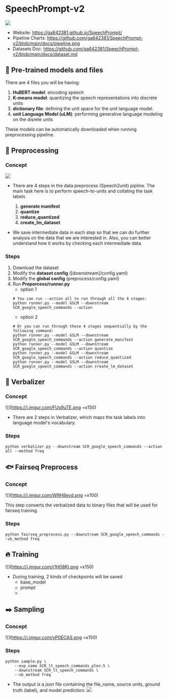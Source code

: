 # SpeechPrompt-v2

![](https://ga642381.github.io/SpeechPrompt/SpeechPrompt-v2-assets/SpeechPrompt-v2-12tasks-framework.png)

- Website: https://ga642381.github.io/SpeechPrompt/
- Pipeline Charts: https://github.com/ga642381/SpeechPrompt-v2/blob/main/docs/pipeline.png
- Datasets Doc: https://github.com/ga642381/SpeechPrompt-v2/blob/main/docs/dataset.md

## :elephant: Pre-trained models and files

There are 4 files you will be having:

1. **HuBERT model**: encoding speech
2. **K-means model**: quantizing the speech representations into discrete units
3. **dictionary file**: defining the unit space for the unit language model.
4. **unit Language Model (uLM)**: performing generative language modeling on the disrete units

These models can be automatically downloaded when running preprocessing pipeline.

## :wrench: Preprocessing

### Concept

![](https://i.imgur.com/keY07YP.png)

- There are 4 steps in the data preprocess (Speech2unit) pipline. The main task here is to perform speech-to-units and collating the task labels

  1. **generate manifest**
  2. **quantize**
  3. **reduce_quantized**
  4. **create_lm_dataset**

- We save intermediate data in each step so that we can do further analysis on the data that we are interested in. Also, you can better understand how it works by checking each intermediate data.

### Steps

1. Download the dataset
2. Modify the **dataset config** ([downstream]/config.yaml)
3. Modify the **global config** (preprocess/config.yaml)
4. Run **Preporcess/runner.py**
   - option 1
   ```shell
   # You can run --action all to run through all the 4 stages:
   python runner.py --model GSLM --downstream SCR_google_speech_commands --action
   ```
   - option 2
   ```shell
   # Or you can run through these 4 stages sequentially by the following command:
   python runner.py --model GSLM --downstream SCR_google_speech_commands --action generate_manifest
   python runner.py --model GSLM --downstream SCR_google_speech_commands --action quantize
   python runner.py --model GSLM --downstream SCR_google_speech_commands --action reduce_quantized
   python runner.py --model GSLM --downstream SCR_google_speech_commands --action create_lm_dataset
   ```

## :arrows_counterclockwise: Verbalizer

### Concept

![](https://i.imgur.com/FUs9uTE.png =x150)

- There are 2 steps in Verbalizer, which maps the task labels into language model's vocabulary.

### Steps

```shell
python verbalizer.py --downstream SCR_google_speech_commands --action all --method freq
```

## :fish: Fairseq Preprocess

### Concept

![](https://i.imgur.com/WRH8evd.png =x100)

This step converts the verbalized data to binary files that will be used for fairseq training.

### Steps

```shell
python fairseq_preprocess.py --downstream SCR_google_speech_commands --vb_method freq
```

## :fire: Training

![](https://i.imgur.com/r1H08Kl.png =x150)

- During training, 2 kinds of checkpoints will be saved
  - base_model
  - prompt
  -

## :black_nib: Sampling

### Concept

![](https://i.imgur.com/yP0ECAS.png =x150)

### Steps

```shell
python sample.py \
    --exp_name SCR_lt_speech_commands_plen.5 \
    --downstream SCR_lt_speech_commands \
    --vb_method freq
```

- The output is a json file containing the file_name, source units, ground truth (label), and model prediction:
  ![](https://hackmd.io/_uploads/S1sAWiVBn.png)
